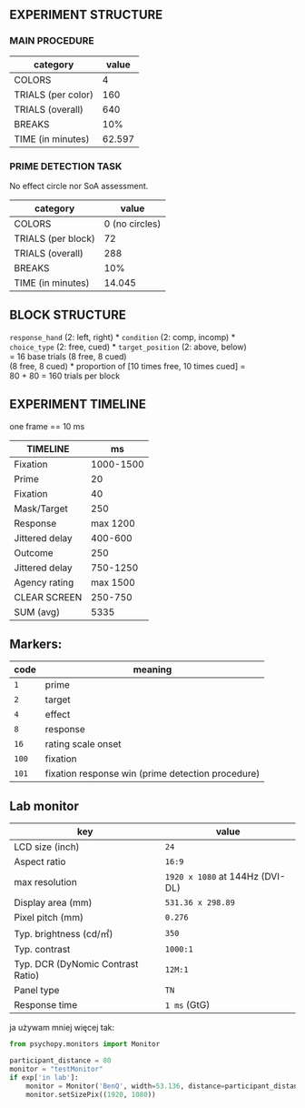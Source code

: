 ## EXPERIMENT STRUCTURE
### MAIN PROCEDURE
category | value
---|---
| COLORS  | 4  |
| TRIALS (per color)  | 160 |
| TRIALS (overall)  | 640 |
| BREAKS  | 10%  |
| TIME (in minutes) | 62.597  |

### PRIME DETECTION TASK
No effect circle nor SoA assessment.

category | value
---|---
| COLORS  | 0 (no circles) |
| TRIALS (per block)  | 72 |
| TRIALS (overall)  | 288 |
| BREAKS  | 10%  |
| TIME (in minutes) | 14.045  |

## BLOCK STRUCTURE
`response_hand` (2: left, right) * `condition` (2: comp, incomp) *  
`choice_type` (2: free, cued) * `target_position` (2: above, below)  
 = 16 base trials (8 free, 8 cued)  
(8 free, 8 cued) * proportion of [10 times free, 10 times cued] =  
80 + 80 = 160 trials per block  

## EXPERIMENT TIMELINE
one frame == 10 ms

| TIMELINE  | ms  |
|---|---|
|Fixation   | 1000-1500  |
| Prime  | 20  |
| Fixation  | 40  |
| Mask/Target  | 250  |
| Response  | max 1200  |
| Jittered delay  | 400-600  |
| Outcome  |  250 |
| Jittered delay  | 750-1250  |
| Agency rating  | max 1500  |
| CLEAR SCREEN  | 250-750  |
| SUM (avg)  | 5335|

## Markers:

code | meaning
---|---
 `1` | prime  
 `2` | target  
 `4` | effect  
 `8` | response  
 `16` | rating scale onset  
 `100` | fixation
 `101` | fixation response win (prime detection procedure)

## Lab monitor

 key | value  
---|---
LCD size (inch) | `24`
Aspect ratio | `16:9`
max resolution | `1920 x 1080` at 144Hz (DVI-DL)
Display area (mm) | `531.36 x 298.89`
Pixel pitch (mm) | `0.276`
Typ. brightness (cd/㎡) | `350`
Typ. contrast | `1000:1`
Typ. DCR (DyNomic Contrast Ratio) | `12M:1`
Panel type | `TN`
Response time | `1 ms` (GtG)

ja używam mniej więcej tak:
```python
from psychopy.monitors import Monitor

participant_distance = 80
monitor = "testMonitor"
if exp['in lab']:
    monitor = Monitor('BenQ', width=53.136, distance=participant_distance)
    monitor.setSizePix((1920, 1080))
```
